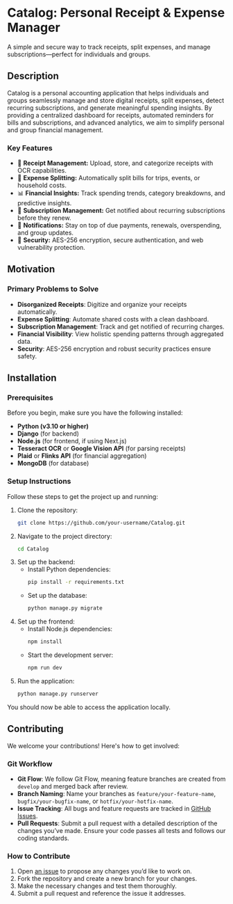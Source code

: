 # Catalog: Personal Receipt & Expense Manager
A simple and secure way to track receipts, split expenses, and manage subscriptions—perfect for individuals and groups.

## Description

Catalog is a personal accounting application that helps individuals and groups seamlessly manage and store digital receipts, split expenses, detect recurring subscriptions, and generate meaningful spending insights. By providing a centralized dashboard for receipts, automated reminders for bills and subscriptions, and advanced analytics, we aim to simplify personal and group financial management.

### Key Features
- 🧾 **Receipt Management:** Upload, store, and categorize receipts with OCR capabilities.
- 💸 **Expense Splitting:** Automatically split bills for trips, events, or household costs.
- 📊 **Financial Insights:** Track spending trends, category breakdowns, and predictive insights.
- 🔄 **Subscription Management:** Get notified about recurring subscriptions before they renew.
- 📱 **Notifications:** Stay on top of due payments, renewals, overspending, and group updates.
- 🔐 **Security:** AES-256 encryption, secure authentication, and web vulnerability protection.

## Motivation

### Primary Problems to Solve
- **Disorganized Receipts**: Digitize and organize your receipts automatically.
- **Expense Splitting**: Automate shared costs with a clean dashboard.
- **Subscription Management**: Track and get notified of recurring charges.
- **Financial Visibility**: View holistic spending patterns through aggregated data.
- **Security**: AES-256 encryption and robust security practices ensure safety.

## Installation

### Prerequisites
Before you begin, make sure you have the following installed:

- **Python (v3.10 or higher)**
- **Django** (for backend)
- **Node.js** (for frontend, if using Next.js)
- **Tesseract OCR** or **Google Vision API** (for parsing receipts)
- **Plaid** or **Flinks API** (for financial aggregation)
- **MongoDB** (for database)

### Setup Instructions

Follow these steps to get the project up and running:

1. Clone the repository:
   ```bash
   git clone https://github.com/your-username/Catalog.git
   ```
2. Navigate to the project directory:
   ```bash
   cd Catalog
   ```
3. Set up the backend:
   - Install Python dependencies:
     ```bash
     pip install -r requirements.txt
     ```
   - Set up the database:
     ```bash
     python manage.py migrate
     ```
4. Set up the frontend:
   - Install Node.js dependencies:
     ```bash
     npm install
     ```
   - Start the development server:
     ```bash
     npm run dev
     ```
5. Run the application:
   ```bash
   python manage.py runserver
   ```
You should now be able to access the application locally.

## Contributing

We welcome your contributions! Here's how to get involved:

### Git Workflow

- **Git Flow**: We follow Git Flow, meaning feature branches are created from `develop` and merged back after review.
- **Branch Naming**: Name your branches as `feature/your-feature-name`, `bugfix/your-bugfix-name`, or `hotfix/your-hotfix-name`.
- **Issue Tracking**: All bugs and feature requests are tracked in [GitHub Issues](https://github.com/UTSC-CSCC01-Software-Engineering-I/term-group-project-c01w25-project-ohamaland/issues).
- **Pull Requests**: Submit a pull request with a detailed description of the changes you’ve made. Ensure your code passes all tests and follows our coding standards.

### How to Contribute

1. Open [an issue](https://github.com/UTSC-CSCC01-Software-Engineering-I/term-group-project-c01w25-project-ohamaland/issues/new/choose) to propose any changes you’d like to work on.
2. Fork the repository and create a new branch for your changes.
3. Make the necessary changes and test them thoroughly.
4. Submit a pull request and reference the issue it addresses.
